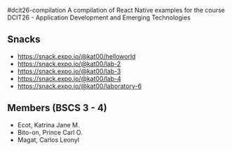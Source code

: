 #dcit26-compilation
A compilation of React Native examples for the course DCIT26 - Application Development and Emerging Technologies

## Snacks

* https://snack.expo.io/@kat00/helloworld
* https://snack.expo.io/@kat00/lab-2
* https://snack.expo.io/@kat00/lab-3
* https://snack.expo.io/@kat00/lab-4
* https://snack.expo.io/@kat00/laboratory-6

## Members (BSCS 3 - 4)
* Ecot, Katrina Jane M.
* Bito-on, Prince Carl O.
* Magat, Carlos Leonyl